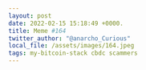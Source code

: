 ```yaml
---
layout: post
date: 2022-02-15 15:18:49 +0000.
title: Meme #164
twitter_author: "@anarcho_Curious"
local_file: /assets/images/164.jpeg
tags: my-bitcoin-stack cbdc scammers
---
```

